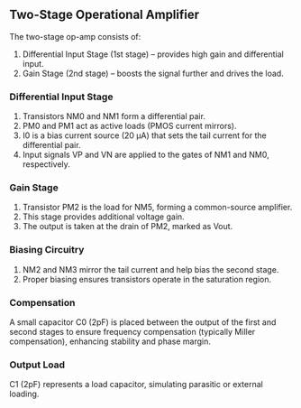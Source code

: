 ## Two-Stage Operational Amplifier
The two-stage op-amp consists of:
1. Differential Input Stage (1st stage) – provides high gain and differential input.
2. Gain Stage (2nd stage) – boosts the signal further and drives the load.

### Differential Input Stage
1. Transistors NM0 and NM1 form a differential pair.
2. PM0 and PM1 act as active loads (PMOS current mirrors).
3. I0 is a bias current source (20 µA) that sets the tail current for the differential pair.
4. Input signals VP and VN are applied to the gates of NM1 and NM0, respectively.

### Gain Stage
1. Transistor PM2 is the load for NM5, forming a common-source amplifier.
2. This stage provides additional voltage gain.
3. The output is taken at the drain of PM2, marked as Vout.

### Biasing Circuitry
1. NM2 and NM3 mirror the tail current and help bias the second stage.
2. Proper biasing ensures transistors operate in the saturation region.

### Compensation
A small capacitor C0 (2pF) is placed between the output of the first and second stages to ensure frequency compensation (typically Miller compensation), enhancing stability and phase margin.

### Output Load
C1 (2pF) represents a load capacitor, simulating parasitic or external loading.
